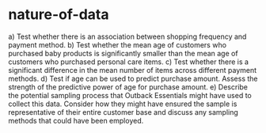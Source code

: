 # nature-of-data

a) Test whether there is an association between shopping frequency and payment method.
b) Test whether the mean age of customers who purchased baby products is significantly smaller than the mean age of customers who purchased personal care items.
c) Test whether there is a significant difference in the mean number of items across different payment methods.
d) Test if age can be used to predict purchase amount. Assess the strength of the predictive power of age for purchase amount.
e) Describe the potential sampling process that Outback Essentials might have used to collect this data. Consider how they might have ensured the sample is representative of their entire customer base and discuss any sampling methods that could have been employed.

